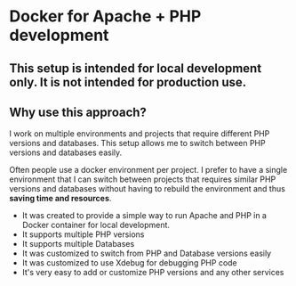 # Docker for Apache + PHP development

## This setup is intended for local development only. It is not intended for production use.

## Why use this approach?

I work on multiple environments and projects that require different PHP versions and databases. This setup allows me to switch between PHP versions and databases easily.

Often people use a docker environment per project. I prefer to have a single environment that I can switch between projects that requires similar PHP versions and databases without having to rebuild the environment and thus **saving time and resources**.

- It was created to provide a simple way to run Apache and PHP in a Docker container for local development.
- It supports multiple PHP versions
- It supports multiple Databases
- It was customized to switch from PHP and Database versions easily
- It was customized to use Xdebug for debugging PHP code
- It's very easy to add or customize PHP versions and any other services
